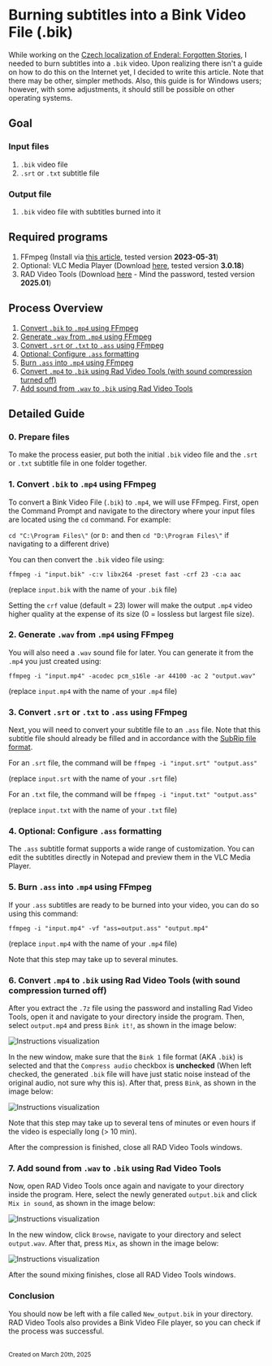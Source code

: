 # Burning subtitles into a Bink Video File (.bik)

While working on the [Czech localization of Enderal: Forgotten Stories](enderal-localization.md), I needed to burn subtitles into a `.bik` video. Upon realizing there isn't a guide on how to do this on the Internet yet, I decided to write this article. Note that there may be other, simpler methods. Also, this guide is for Windows users; however, with some adjustments, it should still be possible on other operating systems.

## Goal

### Input files

1. `.bik` video file
2. `.srt` or `.txt` subtitle file

### Output file

1. `.bik` video file with subtitles burned into it

## Required programs

1. FFmpeg (Install via [this article](https://www.hostinger.com/tutorials/how-to-install-ffmpeg), tested version **2023-05-31**)
2. Optional: VLC Media Player (Download [here](https://www.videolan.org/vlc/), tested version **3.0.18**)
3. RAD Video Tools (Download [here](https://www.radgametools.com/bnkdown.htm) - Mind the password, tested version **2025.01**)

## Process Overview

1. <a href="#1-convert-bik-to-mp4-using-ffmpeg" style="color: inherit;">Convert <code style="color: inherit;">.bik</code> to <code style="color: inherit;">.mp4</code> using FFmpeg</a>
2. <a href="#2-generate-wav-from-mp4-using-ffmpeg" style="color: inherit;">Generate <code style="color: inherit;">.wav</code> from <code style="color: inherit;">.mp4</code> using FFmpeg</a>
3. <a href="#3-convert-srt-or-txt-to-ass-using-ffmpeg" style="color: inherit;">Convert <code style="color: inherit;">.srt</code> or <code style="color: inherit;">.txt</code> to <code style="color: inherit;">.ass</code> using FFmpeg</a>
4. <a href="#4-optional-configure-ass-formatting" style="color: inherit;">Optional: Configure <code style="color: inherit;">.ass</code> formatting</a>
5. <a href="#5-burn-ass-into-mp4-using-ffmpeg" style="color: inherit;">Burn <code style="color: inherit;">.ass</code> into <code style="color: inherit;">.mp4</code> using FFmpeg</a>
6. <a href="#6-convert-mp4-to-bik-using-rad-video-tools-with-sound-compression-turned-off" style="color: inherit;">Convert <code style="color: inherit;">.mp4</code> to <code style="color: inherit;">.bik</code> using Rad Video Tools (with sound compression turned off)</a>
7. <a href="#7-add-sound-from-wav-to-bik-using-rad-video-tools" style="color: inherit;">Add sound from <code style="color: inherit;">.wav</code> to <code style="color: inherit;">.bik</code> using Rad Video Tools</a>

## Detailed Guide

### 0. Prepare files

To make the process easier, put both the initial `.bik` video file and the `.srt` or `.txt` subtitle file in one folder together.

### 1. Convert `.bik` to `.mp4` using FFmpeg

To convert a Bink Video File (`.bik`) to `.mp4`, we will use FFmpeg. First, open the Command Prompt and navigate to the directory where your input files are located using the `cd` command. For example:

`cd "C:\Program Files\"` (or `D:` and then `cd "D:\Program Files\"` if navigating to a different drive)

You can then convert the `.bik` video file using:

`ffmpeg -i "input.bik" -c:v libx264 -preset fast -crf 23 -c:a aac`

(replace `input.bik` with the name of your `.bik` file)

Setting the `crf` value (default = 23) lower will make the output `.mp4` video higher quality at the expense of its size (0 = lossless but largest file size).

### 2. Generate `.wav` from `.mp4` using FFmpeg

You will also need a `.wav` sound file for later. You can generate it from the `.mp4` you just created using:

`ffmpeg -i "input.mp4" -acodec pcm_s16le -ar 44100 -ac 2 "output.wav"`

(replace `input.mp4` with the name of your `.mp4` file)

### 3. Convert `.srt` or `.txt` to `.ass` using FFmpeg

Next, you will need to convert your subtitle file to an `.ass` file. Note that this subtitle file should already be filled and in accordance with the [SubRip file format](https://en.wikipedia.org/wiki/SubRip#Format).

For an `.srt` file, the command will be `ffmpeg -i "input.srt" "output.ass"`

(replace `input.srt` with the name of your `.srt` file)

For an `.txt` file, the command will be `ffmpeg -i "input.txt" "output.ass"`

(replace `input.txt` with the name of your `.txt` file)

### 4. Optional: Configure `.ass` formatting

The `.ass` subtitle format supports a wide range of customization. You can edit the subtitles directly in Notepad and preview them in the VLC Media Player.

### 5. Burn `.ass` into `.mp4` using FFmpeg

If your `.ass` subtitles are ready to be burned into your video, you can do so using this command:

`ffmpeg -i "input.mp4" -vf "ass=output.ass" "output.mp4"`

(replace `input.mp4` with the name of your `.mp4` file)

Note that this step may take up to several minutes.

### 6. Convert `.mp4` to `.bik` using Rad Video Tools (with sound compression turned off)

After you extract the `.7z` file using the password and installing Rad Video Tools, open it and navigate to your directory inside the program. Then, select `output.mp4` and press `Bink it!`, as shown in the image below:

![Instructions visualization](images/subtitles_rvt1.png)

In the new window, make sure that the `Bink 1` file format (AKA `.bik`) is selected and that the `Compress audio` checkbox is **unchecked** (When left checked, the generated `.bik` file will have just static noise instead of the original audio, not sure why this is). After that, press `Bink`, as shown in the image below:

![Instructions visualization](images/subtitles_rvt2.png)

Note that this step may take up to several tens of minutes or even hours if the video is especially long (> 10 min).

After the compression is finished, close all RAD Video Tools windows.

### 7. Add sound from `.wav` to `.bik` using Rad Video Tools

Now, open RAD Video Tools once again and navigate to your directory inside the program. Here, select the newly generated `output.bik` and click `Mix in sound`, as shown in the image below:

![Instructions visualization](images/subtitles_rvt3.png)

In the new window, click `Browse`, navigate to your directory and select `output.wav`. After that, press `Mix`, as shown in the image below:

![Instructions visualization](images/subtitles_rvt4.png)

After the sound mixing finishes, close all RAD Video Tools windows.

### Conclusion

You should now be left with a file called `New_output.bik` in your directory. RAD Video Tools also provides a Bink Video File player, so you can check if the process was successful.

<br>
<small>Created on March 20th, 2025</small>
<br><br>
